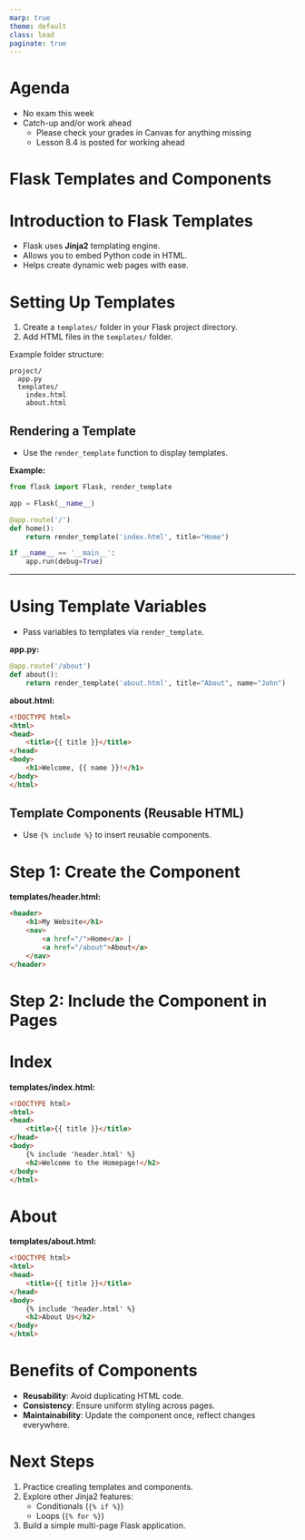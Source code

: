 ```yaml
---
marp: true
theme: default
class: lead
paginate: true
---
```


<!-- headingDivider: 1 -->
<!-- backgroundColor: black -->
<!-- class: invert -->

# Agenda

- No exam this week
- Catch-up and/or work ahead
  - Please check your grades in Canvas for anything missing
  - Lesson 8.4 is posted for working ahead

# Flask Templates and Components

# Introduction to Flask Templates

- Flask uses **Jinja2** templating engine.
- Allows you to embed Python code in HTML.
- Helps create dynamic web pages with ease.

# Setting Up Templates

1. Create a `templates/` folder in your Flask project directory.
2. Add HTML files in the `templates/` folder.

Example folder structure:

```plaintext
project/
  app.py
  templates/
    index.html
    about.html
```

## Rendering a Template

- Use the `render_template` function to display templates.

**Example:**

```python
from flask import Flask, render_template

app = Flask(__name__)

@app.route('/')
def home():
    return render_template('index.html', title="Home")

if __name__ == '__main__':
    app.run(debug=True)
```

---

# Using Template Variables

- Pass variables to templates via `render_template`.

**app.py:**

```python
@app.route('/about')
def about():
    return render_template('about.html', title="About", name="John")
```

**about.html:**

```html
<!DOCTYPE html>
<html>
<head>
    <title>{{ title }}</title>
</head>
<body>
    <h1>Welcome, {{ name }}!</h1>
</body>
</html>
```

## Template Components (Reusable HTML)

- Use `{% include %}` to insert reusable components.

# Step 1: Create the Component

**templates/header.html:**

```html
<header>
    <h1>My Website</h1>
    <nav>
        <a href="/">Home</a> |
        <a href="/about">About</a>
    </nav>
</header>
```

# Step 2: Include the Component in Pages

# Index

**templates/index.html:**

```html
<!DOCTYPE html>
<html>
<head>
    <title>{{ title }}</title>
</head>
<body>
    {% include 'header.html' %}
    <h2>Welcome to the Homepage!</h2>
</body>
</html>
```

# About

**templates/about.html:**

```html
<!DOCTYPE html>
<html>
<head>
    <title>{{ title }}</title>
</head>
<body>
    {% include 'header.html' %}
    <h2>About Us</h2>
</body>
</html>
```

# Benefits of Components

- **Reusability**: Avoid duplicating HTML code.
- **Consistency**: Ensure uniform styling across pages.
- **Maintainability**: Update the component once, reflect changes everywhere.

# Next Steps

1. Practice creating templates and components.
2. Explore other Jinja2 features:
   - Conditionals (`{% if %}`)
   - Loops (`{% for %}`)
3. Build a simple multi-page Flask application.

